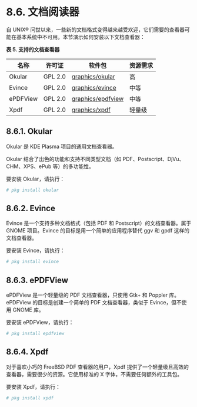 # 8.6. 文档阅读器


自 UNIX® 问世以来，一些新的文档格式变得越来越受欢迎，它们需要的查看器可能在基本系统中不可用。本节演示如何安装以下文档查看器：

**表 5. 支持的文档查看器**

|        名称    | 许可证          | 软件包 | 资源需求 |
| ----------- | ------- | ------------- | ------ | 
| Okular                                                      | GPL 2.0 | [graphics/okular](https://cgit.freebsd.org/ports/tree/graphics/okular/)     | 高     |
| Evince                                                      | GPL 2.0 | [graphics/evince](https://cgit.freebsd.org/ports/tree/graphics/evince/)     | 中等   |
| ePDFView                                                    | GPL 2.0 | [graphics/epdfview](https://cgit.freebsd.org/ports/tree/graphics/epdfview/) | 中等   |
| Xpdf                                                        | GPL 2.0 | [graphics/xpdf](https://cgit.freebsd.org/ports/tree/graphics/xpdf/)         | 轻量级 |

## 8.6.1. Okular

Okular 是 KDE Plasma 项目的通用文档查看器。

Okular 结合了出色的功能和支持不同类型文档（如 PDF、Postscript、DjVu、CHM、XPS、ePub 等）的多功能性。

要安装 Okular，请执行：

```bash
# pkg install okular
```

## 8.6.2. Evince

Evince 是一个支持多种文档格式（包括 PDF 和 Postscript）的文档查看器。属于 GNOME 项目。Evince 的目标是用一个简单的应用程序替代 ggv 和 gpdf 这样的文档查看器。

要安装 Evince，请执行：

```bash
# pkg install evince
```

## 8.6.3. ePDFView

ePDFView 是一个轻量级的 PDF 文档查看器，只使用 Gtk+ 和 Poppler 库。ePDFView 的目标是创建一个简单的 PDF 文档查看器，类似于 Evince，但不使用 GNOME 库。

要安装 ePDFView，请执行：

```bash
# pkg install epdfview
```

## 8.6.4. Xpdf

对于喜欢小巧的 FreeBSD PDF 查看器的用户，Xpdf 提供了一个轻量级且高效的查看器，需要很少的资源。它使用标准的 X 字体，不需要任何额外的工具包。

要安装 Xpdf，请执行：

```bash
# pkg install xpdf
```
